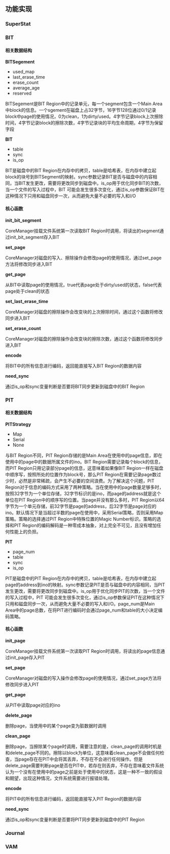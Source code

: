 ## 功能实现

### SuperStat



### BIT

#### 相关数据结构

**BITSegement**

* used_map
* last_erase_time
* erase_count
* average_age
* reserved

BITSegement是BIT Region中的记录单元，每一个segment包含一个Main Area中block的信息。一个sgement在磁盘上占32字节，16字节128位通过0/1记录block中page的使用情况，0为clean，1为dirty/used。4字节记录block上次擦除时间，4字节记录block的擦除次数，4字节记录块的平均生命周期，4字节为保留字段

**BIT**

* table
* sync
* is_op

BIT是磁盘中的BIT Region在内存中的拷贝，table是哈希表，在内存中建立起block的块号到BITSegment的映射。sync参数记录BIT是否与磁盘中的内容相同，当BIT发生更改，需要将更改同步到磁盘中。is_op用于优化同步BIT的次数，当一个文件的写入过程中，BIT 可能会发生很多次变化，通过is_op参数保证BIT在这种情况下只用和磁盘同步一次，从而避免大量不必要的写入和I/O

#### 核心函数

**init_bit_segment**

CoreManager挂载文件系统第一次读取BIT Region时调用，将读出的segment通过init_bit_segment存入BIT

**set_page**

CoreManager对磁盘的写入、擦除操作会修改page的使用情况，通过set_page方法将修改同步进入BIT

**get_page**

从BIT中读取page的使用情况，true代表page处于dirty/used的状态，false代表page处于clean的状态

**set_last_erase_time**

CoreManager对磁盘的擦除操作会改变块的上次擦除时间，通过这个函数将修改同步进入BIT

**set_erase_count**

CoreManager对磁盘的擦除操作会改变块的擦除次数，通过这个函数将修改同步进入BIT

**encode**

将BIT中的所有信息进行编码，返回能直接写入BIT Region的数据内容

**need_sync**

通过is_op和sync变量判断是否要将BIT同步更新到磁盘中的BIT Region

### PIT

#### 相关数据结构

**PITStrategy**

* Map
* Serial
* None

与BIT Region不同，PIT Region存储的是Main Area在使用中的page信息，即在使用中的page中的数据所属文件的ino。BIT Region需要记录每个block的信息，而PIT Region只用记录部分page的信息，这意味着如果像BIT Region一样在磁盘中顺序写，按照所处的位置作为block号，那么PIT Region在需要记录page数过少时，必然是非常稀疏，会产生不必要的空间浪费。为了解决这个问题，PIT Region对于信息的编码方式采用了两种策略。当在使用中的page数量足够多时，按照32字节为一个单位存储，32字节标识的是ino，而page的address就是这个单位在PIT Region中的顺序写的位置。当page并没有那么多时，PIT Region以64字节为一个单元存储，前32字节是page的address，后32字节是page对应的ino。默认情况下是当超过半数的page在使用中，采用Serial策略，否则采用Map策略。策略的选择通过PIT Region中特殊位置的Magic Number标识。策略的选择和PIT Region的编码解码是一种零成本抽象，对上完全不可见，且没有增加任何性能上的负担。

**PIT**

* page_num
* table
* sync
* is_op

PIT是磁盘中的PIT Region在内存中的拷贝，table是哈希表，在内存中建立起page的address到ino的映射。sync参数记录PIT是否与磁盘中的内容相同，当PIT发生更改，需要将更改同步到磁盘中。is_op用于优化同步PIT的次数，当一个文件的写入过程中，PIT 可能会发生很多次变化，通过is_op参数保证PIT在这种情况下只用和磁盘同步一次，从而避免大量不必要的写入和I/O。page_num是Main Area中的page总数，在将PIT进行编码时会通过page_num和table的大小决定编码策略。

#### 核心函数

**init_page**

CoreManager挂载文件系统第一次读取PIT Region时调用，将读出的page信息通过init_page存入PIT

**set_page**

CoreManager对磁盘的写入操作会修改page的使用情况，通过set_page方法将修改同步进入PIT

**get_page**

从PIT中读取page对应的ino

**delete_page**

删除page，当使用中的某个page变为脏数据时调用

**clean_page**

删除page，当擦除某个page时调用，需要注意的是，clean_page的调用时机是和delete_page不同的。擦除以block为单位，这意味着clean_page不会做任何检查，当page存在在PIT中会将其丢弃，不存在不会进行任何操作。但是delete_page需要判断page是否在PIT中，若存在则丢弃，不存在意味着文件系统认为一个没有在使用中的page之前是处于使用中的状态，这是一种不一致的假设和期望，出现这种情况，文件系统需要进行报错处理。

**encode**

将PIT中的所有信息进行编码，返回能直接写入PIT Region的数据内容

**need_sync**

通过is_op和sync变量判断是否要将PIT同步更新到磁盘中的PIT Region

### Journal



### VAM



